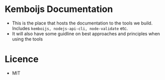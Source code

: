 # Kemboijs Documentation
- This is the place that hosts the documentation to the tools we build. 
Includes `kemboijs, nodejs-api-cli, node-validate` etc. 
- It will also have some guidline on best approaches and principles when using the tools

# Licence 

- MIT
